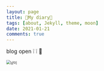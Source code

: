 ```yaml
---
layout: page
title: 🎀My diary🎀
tags: [about, Jekyll, theme, moon]
date: 2021-01-21
comments: true
---
```


blog open ❕ ❕  🥰

<img src="https://user-images.githubusercontent.com/77564333/105282113-f4aa1d00-5bf0-11eb-8340-e5ec1fb15c97.jpg" alt="냥이" style="zoom:67%;" />